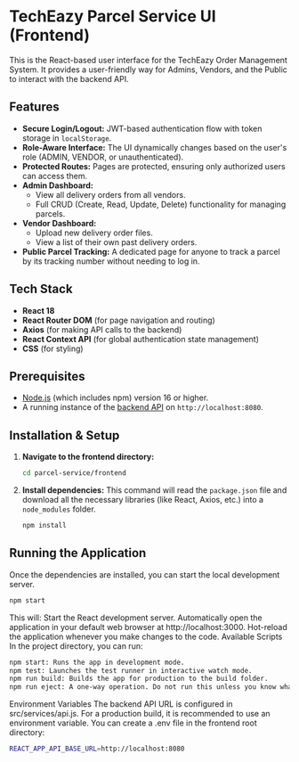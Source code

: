 # TechEazy Parcel Service UI (Frontend)

This is the React-based user interface for the TechEazy Order Management System. It provides a user-friendly way for Admins, Vendors, and the Public to interact with the backend API.

## Features

- **Secure Login/Logout:** JWT-based authentication flow with token storage in `localStorage`.
- **Role-Aware Interface:** The UI dynamically changes based on the user's role (ADMIN, VENDOR, or unauthenticated).
- **Protected Routes:** Pages are protected, ensuring only authorized users can access them.
- **Admin Dashboard:**
  - View all delivery orders from all vendors.
  - Full CRUD (Create, Read, Update, Delete) functionality for managing parcels.
- **Vendor Dashboard:**
  - Upload new delivery order files.
  - View a list of their own past delivery orders.
- **Public Parcel Tracking:** A dedicated page for anyone to track a parcel by its tracking number without needing to log in.

## Tech Stack

- **React 18**
- **React Router DOM** (for page navigation and routing)
- **Axios** (for making API calls to the backend)
- **React Context API** (for global authentication state management)
- **CSS** (for styling)

## Prerequisites

- [Node.js](https://nodejs.org/) (which includes npm) version 16 or higher.
- A running instance of the [backend API](#) on `http://localhost:8080`.

## Installation & Setup

1.  **Navigate to the frontend directory:**
    ```bash
    cd parcel-service/frontend
    ```
2.  **Install dependencies:**
    This command will read the `package.json` file and download all the necessary libraries (like React, Axios, etc.) into a `node_modules` folder.
    ```bash
    npm install
    ```

## Running the Application

Once the dependencies are installed, you can start the local development server.

```bash
npm start
```
This will:
Start the React development server.
Automatically open the application in your default web browser at http://localhost:3000.
Hot-reload the application whenever you make changes to the code.
Available Scripts
In the project directory, you can run:
```bash
npm start: Runs the app in development mode.
npm test: Launches the test runner in interactive watch mode.
npm run build: Builds the app for production to the build folder.
npm run eject: A one-way operation. Do not run this unless you know what you are doing.
```
Environment Variables
The backend API URL is configured in src/services/api.js. For a production build, it is recommended to use an environment variable. You can create a .env file in the frontend root directory:
```bash
REACT_APP_API_BASE_URL=http://localhost:8080
```